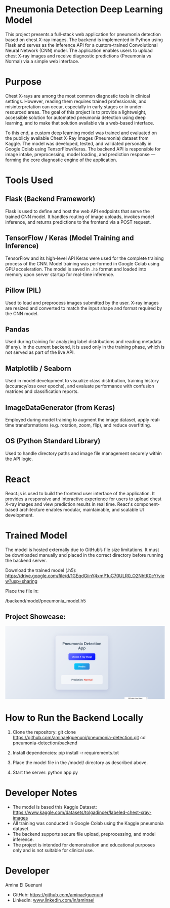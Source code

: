 # Pneumonia Detection Deep Learning Model 

This project presents a full-stack web application for pneumonia detection based on chest X-ray images. The backend is implemented in Python using Flask and serves as the inference API for a custom-trained Convolutional Neural Network (CNN) model. The application enables users to upload chest X-ray images and receive diagnostic predictions (Pneumonia vs Normal) via a simple web interface.

# Purpose

Chest X-rays are among the most common diagnostic tools in clinical settings. However, reading them requires trained professionals, and misinterpretation can occur, especially in early stages or in under-resourced areas. The goal of this project is to provide a lightweight, accessible solution for automated pneumonia detection using deep learning, and to make that solution available via a web-based interface.

To this end, a custom deep learning model was trained and evaluated on the publicly available Chest X-Ray Images (Pneumonia) dataset from Kaggle. The model was developed, tested, and validated personally in Google Colab using TensorFlow/Keras. The backend API is responsible for image intake, preprocessing, model loading, and prediction response — forming the core diagnostic engine of the application.

# Tools Used

## Flask (Backend Framework)

Flask is used to define and host the web API endpoints that serve the trained CNN model. It handles routing of image uploads, invokes model inference, and returns predictions to the frontend via a POST request.

## TensorFlow / Keras (Model Training and Inference)

TensorFlow and its high-level API Keras were used for the complete training process of the CNN. Model training was performed in Google Colab using GPU acceleration. The model is saved in `.h5` format and loaded into memory upon server startup for real-time inference.

## Pillow (PIL)

Used to load and preprocess images submitted by the user. X-ray images are resized and converted to match the input shape and format required by the CNN model.

## Pandas

Used during training for analyzing label distributions and reading metadata (if any). In the current backend, it is used only in the training phase, which is not served as part of the live API.

## Matplotlib / Seaborn

Used in model development to visualize class distribution, training history (accuracy/loss over epochs), and evaluate performance with confusion matrices and classification reports.

## ImageDataGenerator (from Keras)

Employed during model training to augment the image dataset, apply real-time transformations (e.g. rotation, zoom, flip), and reduce overfitting.

## OS (Python Standard Library)

Used to handle directory paths and image file management securely within the API logic.

# React 

React.js is used to build the frontend user interface of the application. It provides a responsive and interactive experience for users to upload chest X-ray images and view prediction results in real time. React's component-based architecture enables modular, maintainable, and scalable UI development.

# Trained Model

The model is hosted externally due to GitHub’s file size limitations. It must be downloaded manually and placed in the correct directory before running the backend server.

Download the trained model (.h5): https://drive.google.com/file/d/1GEqdGiinY4xmP1uC70ULR0_O2NhtK0cY/view?usp=sharing

Place the file in:

/backend/model/pneumonia_model.h5

## Project Showcase: 

![A screenshot of the project output](assets/showcase.png)

# How to Run the Backend Locally

1. Clone the repository:
git clone https://github.com/aminaelguenuni/pneumonia-detection.git
cd pneumonia-detection/backend

2. Install dependencies:
pip install -r requirements.txt

3. Place the model file in the /model/ directory as described above.

4. Start the server:
python app.py


# Developer Notes

- The model is based this Kaggle Dataset: https://www.kaggle.com/datasets/tolgadincer/labeled-chest-xray-images
- All training was conducted in Google Colab using the Kaggle pneumonia dataset.
- The backend supports secure file upload, preprocessing, and model inference.
- The project is intended for demonstration and educational purposes only and is not suitable for clinical use.

# Developer

Amina El Guenuni  
- GitHub: https://github.com/aminaelguenuni  
- LinkedIn: www.linkedin.com/in/aminael
